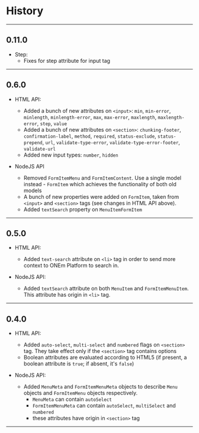 # History

---
## 0.11.0
- Step:
  - Fixes for step attribute for input tag
---
## 0.6.0
- HTML API:
  - Added a bunch of new attributes on `<input>`: `min`, `min-error`,
  `minlength`, `minlength-error`, `max`, `max-error`, `maxlength`,
  `maxlength-error`, `step`, `value`
  - Added a bunch of new attributes on `<section>`: `chunking-footer`,
  `confirmation-label`, `method`, `required`, `status-exclude`,
  `status-prepend`, `url`, `validate-type-error`, `validate-type-error-footer`,
  `validate-url`
  - Added new input types: `number`, `hidden`

- NodeJS API
  - Removed `FormItemMenu` and `FormItemContent`. Use a single model instead -
  `FormItem` which achieves the functionality of both old models
  - A bunch of new properties were added on `FormItem`, taken from `<input>`
  and `<section>` tags (see changes in HTML API above).
  - Added `textSearch` property on `MenuItemFormItem`

---
## 0.5.0
- HTML API:
  - Added `text-search` attribute on `<li>` tag in order to send more context
  to ONEm Platform to search in.

- NodeJS API:
  - Added `textSearch` attribute on both `MenuItem` and `FormItemMenuItem`.
  This attribute has origin in `<li>` tag.
---
## 0.4.0
- HTML API:
  - Added `auto-select`, `multi-select` and `numbered` flags on `<section>` 
  tag. They take effect only if the `<section>` tag contains options
  - Boolean attributes are evaluated according to HTML5 (if present, a boolean
  attribute is `true`; if absent, it's `false`)

- NodeJS API:
  - Added `MenuMeta` and `FormItemMenuMeta` objects to describe `Menu` objects 
  and `FormItemMenu` objects respectively.
    - `MenuMeta` can contain `autoSelect`
    - `FormItemMenuMeta` can contain `autoSelect`, `multiSelect` and `numbered`
    - these attributes have origin in `<section>` tag
---
